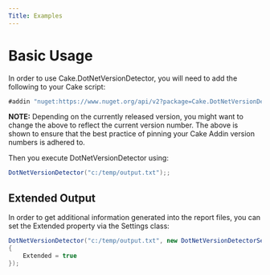 ```yaml
---
Title: Examples
---
```


# Basic Usage

In order to use Cake.DotNetVersionDetector, you will need to add the following to your Cake script:

```csharp
#addin "nuget:https://www.nuget.org/api/v2?package=Cake.DotNetVersionDetector&version=0.1.0"
```

**NOTE:** Depending on the currently released version, you might want to change the above to reflect the current version number.  The above is shown to ensure that the best practice of pinning your Cake Addin version numbers is adhered to.

Then you execute DotNetVersionDetector using:

```csharp
DotNetVersionDetector("c:/temp/output.txt");;
```
## Extended Output

In order to get additional information generated into the report files, you can set the Extended property via the Settings class:

```csharp
DotNetVersionDetector("c:/temp/output.txt", new DotNetVersionDetectorSettings()
{
    Extended = true
});
```